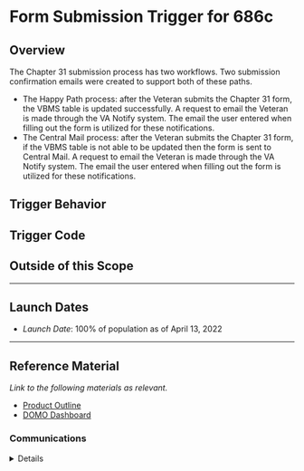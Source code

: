 # Form Submission Trigger for 686c

## Overview
The Chapter 31 submission process has two workflows. Two submission confirmation emails were created to support both of these paths.
- The Happy Path process: after the Veteran submits the Chapter 31 form, the VBMS table is updated successfully. A request to email the Veteran is made through the VA Notify system. The email the user entered when filling out the form is utilized for these notifications.
- The Central Mail process: after the Veteran submits the Chapter 31 form, if the VBMS table is not able to be updated then the form is sent to Central Mail. A request to email the Veteran is made through the VA Notify system. The email the user entered when filling out the form is utilized for these notifications.

## Trigger Behavior

## Trigger Code

## Outside of this Scope


--- 

## Launch Dates
- *Launch Date*: 100% of population as of April 13, 2022

---

## Reference Material

_Link to the following materials as relevant._

- [Product Outline](https://github.com/department-of-veterans-affairs/va.gov-team/blob/master/products/form%20confirmations/form%20submission%20product%20outline.md)
- [DOMO Dashboard](https://va-gov.domo.com/page/2040841289)

### Communications

<details>

- Team Name: VA Notify Forms Strike Team
- GitHub Label: Strike
- Slack channel: va-notify-forms-strike-team
- Product POCs: Megan Siddle PM, Zachary Law DM, Beverly Nelson PO

</details>
